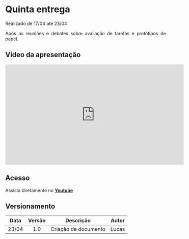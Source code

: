 # Quinta entrega

<p align="justify">Realizado de 17/04 até 23/04</p>
<p align="justify">Após as reuniões e debates sobre  avaliação de tarefas e protótipos de papel.</p>


## Vídeo da apresentação

<iframe width="560" height="315" src="https://www.youtube.com/embed/FfQir_bMKV0" frameborder="0" allow="accelerometer; autoplay; clipboard-write; encrypted-media; gyroscope; picture-in-picture" allowfullscreen></iframe>

## Acesso

Assista diretamente no **[Youtube](https://youtu.be/FfQir_bMKV0)**

## Versionamento

| Data |Versão| Descrição | Autor |
|:----:|:----:|:---------:|:-----:|
|23/04 | 1.0  | Criação de documento| Lucas|






